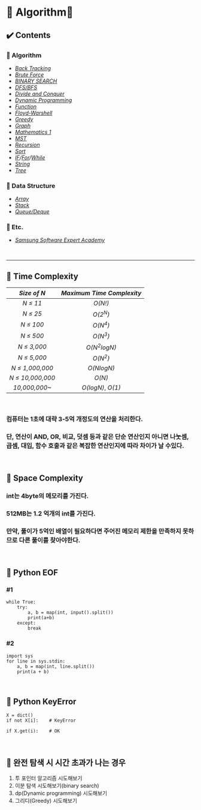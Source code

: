 # :tada: Algorithm:tada:  
  
## :heavy_check_mark: Contents  
### :dart: Algorithm  
- [*Back Tracking*](https://github.com/bosl95/Algorithm/tree/master/BACK%20TRACKING)  
- [*Brute Force*](https://github.com/bosl95/Algorithm/tree/master/BRUTE%20FORCE)  
- [*BINARY SEARCH*](https://github.com/bosl95/Algorithm/tree/master/BINARY%20SEARCH)
- [*DFS/BFS*](https://github.com/bosl95/Algorithm/tree/master/DFS_BFS)  
- [*Divide and Conquer*](https://github.com/bosl95/Algorithm/tree/master/DIVIDE%20AND%20CONQUER)  
- [*Dynamic Programming*](https://github.com/bosl95/Algorithm/tree/master/DYNAMIC%20PROGRAMMING)  
- [*Function*](https://github.com/bosl95/Algorithm/tree/master/FUNCTION)  
- [*Floyd-Warshell*](https://github.com/bosl95/Algorithm/tree/master/Floyd-Warshell)   
- [*Greedy*](https://github.com/bosl95/Algorithm/tree/master/GREEDY)  
- [*Graph*](https://github.com/bosl95/Algorithm/tree/master/Graph)  
- [*Mathematics 1*](https://github.com/bosl95/Algorithm/tree/master/MATHEMATICS%201)  
- [*MST*](https://github.com/bosl95/Algorithm/tree/master/MST)  
- [*Recursion*](https://github.com/bosl95/Algorithm/tree/master/RECURSION)  
- [*Sort*](https://github.com/bosl95/Algorithm/tree/master/SORT)  
- *[IF](https://github.com/bosl95/Algorithm/tree/master/IF)/[For](https://github.com/bosl95/Algorithm/tree/master/FOR)/[While](https://github.com/bosl95/Algorithm/tree/master/WHILE)*  
- [*String*](https://github.com/bosl95/Algorithm/tree/master/STRING)  
- [*Tree*](https://github.com/bosl95/Algorithm/tree/master/TREE)
  
 ### :dart: Data Structure  
- [*Array*](https://github.com/bosl95/Algorithm/tree/master/ARRAY)  
- [*Stack*](https://github.com/bosl95/Algorithm/tree/master/STACK)  
- [*Queue/Deque*](https://github.com/bosl95/Algorithm/tree/master/QUEUE_DEQUE)  
  
  
### :dart: Etc.  
- [*Samsung Software Expert Academy*](https://github.com/bosl95/Algorithm/tree/master/SW%20Expert%20Academy)

<br>
  
---

## :pushpin: Time Complexity

|*Size of N*| *Maximum Time Complexity* |
|:--:|:--:|
| *N ≤ 11* |*O(N!)*|
|*N ≤ 25*|*O(2<sup>N</sup>)*|
|*N ≤ 100*|*O(N<sup>4</sup>)*|
|*N ≤ 500*|*O(N<sup>3</sup>)*|
|*N ≤ 3,000*|*O(N<sup>2</sup>logN)*|
|*N ≤ 5,000*|*O(N<sup>2</sup>)*|
|*N ≤ 1,000,000*|*O(NlogN)*|
|*N ≤ 10,000,000*|*O(N)*|
|*10,000,000~*|*O(logN)*, *O(1)*|

<br>

### 컴퓨터는 1초에 대략 3-5억 개정도의 연산을 처리한다. <br>
### 단, 연산이 AND, OR, 비교, 덧셈 등과 같은 단순 연산인지 아니면 나눗셈, 곱셈, 대입, 함수  호출과 같은 복잡한 연산인지에 따라 차이가 날 수있다.<br>

<br>

## :pushpin: Space Complexity

### int는 4byte의 메모리를 가진다. <br>
### 512MB는 1.2 억개의 int를 가진다.<br>
### 만약,  풀이가 5억인 배열이 필요하다면 주어진 메모리 제한을 만족하지 못하므로 다른 풀이를 찾아야한다.

<br>

## :pushpin: Python EOF

### #1

	while True:
		try:
			a, b = map(int, input().split())
			print(a+b)
		except:
			break
			
### #2
	
	import sys
	for line in sys.stdin:
		a, b = map(int, line.split())
		print(a + b)
		
<br>

## :pushpin: Python KeyError
	
	X = dict()
	if not X[i]:	# KeyError
	
	if X.get(i):	# OK
	
<br>
	
## :pushpin: 완전 탐색 시 시간 초과가 나는 경우

1. 투 포인터 알고리즘 시도해보기
2. 이분 탐색 시도해보기(binary search)
3. dp(Dynamic programming) 시도해보기
4. 그리디(Greedy) 시도해보기